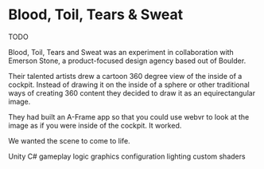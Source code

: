 <!-- ---
title: Blood, Toil, Tears & Sweat
date: 2017-01-01
layout: project.html
image: /img/project/bloodtearsandsweat.png
status: Proof of Concept
engine: Unity
platform: Google Cardboard, iOS, Android
description: Blood, Toil, Tears and Sweat was an experiment in collaboration with Emerson Stone, a product-focused design agency based out of Boulder.
--- -->

# Blood, Toil, Tears & Sweat

TODO

Blood, Toil, Tears and Sweat was an experiment in collaboration with Emerson Stone, a product-focused design agency based out of Boulder.

Their talented artists drew a cartoon 360 degree view of the inside of a cockpit. Instead of drawing it on the inside of a sphere or other traditional ways of creating 360 content they decided to draw it as an equirectangular image.

They had built an A-Frame app so that you could use webvr to look at the image as if you were inside of the cockpit. It worked.

We wanted the scene to come to life.

Unity C# gameplay logic
graphics configuration
lighting
custom shaders
